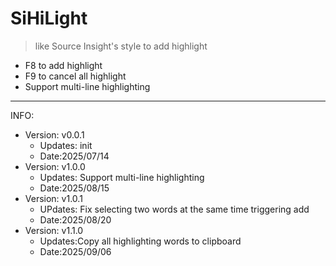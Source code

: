 # SiHiLight
> like Source Insight's style to add highlight
- F8 to add highlight
- F9 to cancel all highlight
- Support multi-line highlighting
-----------------
INFO:
- Version: v0.0.1
  - Updates: init
  - Date:2025/07/14
- Version: v1.0.0
  - Updates: Support multi-line highlighting
  - Date:2025/08/15
- Version: v1.0.1
  - UPdates: Fix selecting two words at the same time triggering add
  - Date:2025/08/20
- Version: v1.1.0
  - Updates:Copy all highlighting words to clipboard
  - Date:2025/09/06